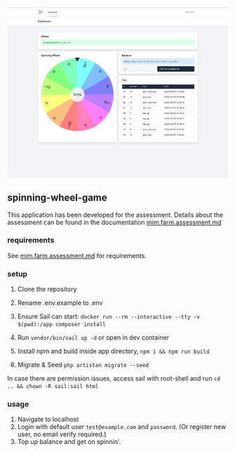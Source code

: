 ![alt text](image.png)

## spinning-wheel-game

This application has been developed for the assessment. Details about the assessment can be found in the documentation [mim.farm.assessment.md](mim.farm.assessment.md)

### requirements

See [mim.farm.assessment.md](mim.farm.assessment.md) for requirements.

### setup

1. Clone the repository
2. Rename .env.example to .env
3. Ensure Sail can start:
`docker run --rm --interactive --tty -v $(pwd):/app composer install`

4. Run `vendor/bin/sail up -d` or open in dev container
5. Install npm and build inside app directory, `npm i && npm run build`
5. Migrate & Seed `php artistan migrate --seed`

In case there are permission issues, access sail with root-shell and run `cd .. && chown -R sail:sail html`

### usage

1. Navigate to localhost
2. Login with default user `test@example.com` and `password`. (Or register new user, no email verify required.)
3. Top up balance and get on spinnin'.
